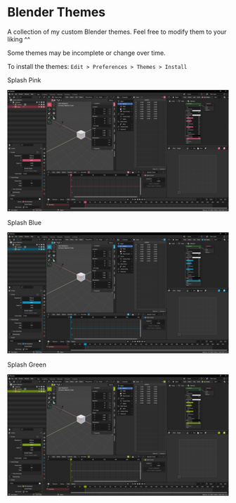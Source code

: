 # Blender Themes
A collection of my custom Blender themes. Feel free to modify them to your liking ^^

Some themes may be incomplete or change over time.

To install the themes: `Edit > Preferences > Themes > Install`

Splash Pink

![Screenshot of the Splash Pink theme](images/splash_pink.png)

Splash Blue

![Screenshot of the Splash Blue theme](images/splash_blue.png)

Splash Green

![Screenshot of the Splash Green theme](images/splash_green.png)
